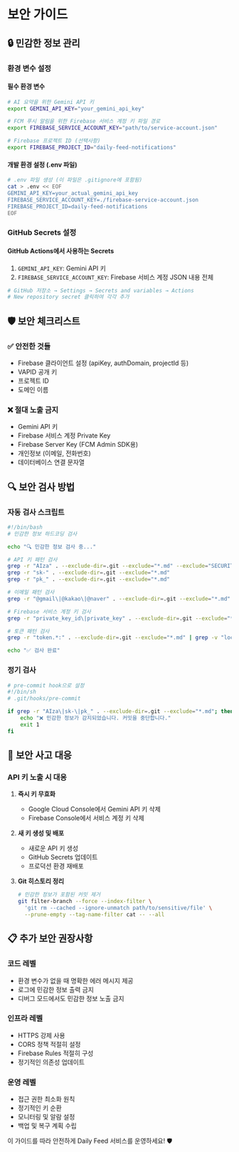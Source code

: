 # 보안 가이드

## 🔒 **민감한 정보 관리**

### **환경 변수 설정**

#### **필수 환경 변수**
```bash
# AI 요약을 위한 Gemini API 키
export GEMINI_API_KEY="your_gemini_api_key"

# FCM 푸시 알림을 위한 Firebase 서비스 계정 키 파일 경로
export FIREBASE_SERVICE_ACCOUNT_KEY="path/to/service-account.json"

# Firebase 프로젝트 ID (선택사항)
export FIREBASE_PROJECT_ID="daily-feed-notifications"
```

#### **개발 환경 설정 (.env 파일)**
```bash
# .env 파일 생성 (이 파일은 .gitignore에 포함됨)
cat > .env << EOF
GEMINI_API_KEY=your_actual_gemini_api_key
FIREBASE_SERVICE_ACCOUNT_KEY=./firebase-service-account.json
FIREBASE_PROJECT_ID=daily-feed-notifications
EOF
```

### **GitHub Secrets 설정**

#### **GitHub Actions에서 사용하는 Secrets**
1. `GEMINI_API_KEY`: Gemini API 키
2. `FIREBASE_SERVICE_ACCOUNT_KEY`: Firebase 서비스 계정 JSON 내용 전체

```bash
# GitHub 저장소 → Settings → Secrets and variables → Actions
# New repository secret 클릭하여 각각 추가
```

## 🛡️ **보안 체크리스트**

### **✅ 안전한 것들**
- Firebase 클라이언트 설정 (apiKey, authDomain, projectId 등)
- VAPID 공개 키
- 프로젝트 ID
- 도메인 이름

### **❌ 절대 노출 금지**
- Gemini API 키
- Firebase 서비스 계정 Private Key
- Firebase Server Key (FCM Admin SDK용)
- 개인정보 (이메일, 전화번호)
- 데이터베이스 연결 문자열

## 🔍 **보안 검사 방법**

### **자동 검사 스크립트**
```bash
#!/bin/bash
# 민감한 정보 하드코딩 검사

echo "🔍 민감한 정보 검사 중..."

# API 키 패턴 검사
grep -r "AIza" . --exclude-dir=.git --exclude="*.md" --exclude="SECURITY.md"
grep -r "sk-" . --exclude-dir=.git --exclude="*.md"
grep -r "pk_" . --exclude-dir=.git --exclude="*.md"

# 이메일 패턴 검사
grep -r "@gmail\|@kakao\|@naver" . --exclude-dir=.git --exclude="*.md"

# Firebase 서비스 계정 키 검사
grep -r "private_key_id\|private_key" . --exclude-dir=.git --exclude="*.md"

# 토큰 패턴 검사
grep -r "token.*:" . --exclude-dir=.git --exclude="*.md" | grep -v "localStorage\|test"

echo "✅ 검사 완료"
```

### **정기 검사**
```bash
# pre-commit hook으로 설정
#!/bin/sh
# .git/hooks/pre-commit

if grep -r "AIza\|sk-\|pk_" . --exclude-dir=.git --exclude="*.md"; then
    echo "❌ 민감한 정보가 감지되었습니다. 커밋을 중단합니다."
    exit 1
fi
```

## 🚨 **보안 사고 대응**

### **API 키 노출 시 대응**
1. **즉시 키 무효화**
   - Google Cloud Console에서 Gemini API 키 삭제
   - Firebase Console에서 서비스 계정 키 삭제

2. **새 키 생성 및 배포**
   - 새로운 API 키 생성
   - GitHub Secrets 업데이트
   - 프로덕션 환경 재배포

3. **Git 히스토리 정리**
   ```bash
   # 민감한 정보가 포함된 커밋 제거
   git filter-branch --force --index-filter \
     'git rm --cached --ignore-unmatch path/to/sensitive/file' \
     --prune-empty --tag-name-filter cat -- --all
   ```

## 📋 **추가 보안 권장사항**

### **코드 레벨**
- 환경 변수가 없을 때 명확한 에러 메시지 제공
- 로그에 민감한 정보 출력 금지
- 디버그 모드에서도 민감한 정보 노출 금지

### **인프라 레벨**
- HTTPS 강제 사용
- CORS 정책 적절히 설정
- Firebase Rules 적절히 구성
- 정기적인 의존성 업데이트

### **운영 레벨**
- 접근 권한 최소화 원칙
- 정기적인 키 순환
- 모니터링 및 알람 설정
- 백업 및 복구 계획 수립

이 가이드를 따라 안전하게 Daily Feed 서비스를 운영하세요! 🛡️